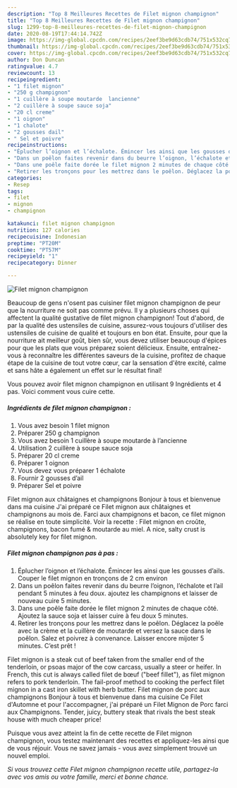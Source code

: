 ```yaml
---
description: "Top 8 Meilleures Recettes de Filet mignon champignon"
title: "Top 8 Meilleures Recettes de Filet mignon champignon"
slug: 1299-top-8-meilleures-recettes-de-filet-mignon-champignon
date: 2020-08-19T17:44:14.742Z
image: https://img-global.cpcdn.com/recipes/2eef3be9d63cdb74/751x532cq70/filet-mignon-champignon-photo-principale-de-la-recette.jpg
thumbnail: https://img-global.cpcdn.com/recipes/2eef3be9d63cdb74/751x532cq70/filet-mignon-champignon-photo-principale-de-la-recette.jpg
cover: https://img-global.cpcdn.com/recipes/2eef3be9d63cdb74/751x532cq70/filet-mignon-champignon-photo-principale-de-la-recette.jpg
author: Don Duncan
ratingvalue: 4.7
reviewcount: 13
recipeingredient:
- "1 filet mignon"
- "250 g champignon"
- "1 cuillère à soupe moutarde  lancienne"
- "2 cuillère à soupe sauce soja"
- "20 cl creme"
- "1 oignon"
- "1 chalote"
- "2 gousses dail"
- " Sel et poivre"
recipeinstructions:
- "Éplucher l’oignon et l’échalote. Émincer les ainsi que les gousses d’ails. Couper le filet mignon en tronçons de 2 cm environ"
- "Dans un poêlon faites revenir dans du beurre l’oignon, l’échalote et l’ail pendant 5 minutes à feu doux. ajoutez les champignons et laisser de nouveau cuire 5 minutes."
- "Dans une poêle faite dorée le filet mignon 2 minutes de chaque côté. Ajoutez la sauce soja et laisser cuire à feu doux 5 minutes."
- "Retirer les tronçons pour les mettrez dans le poêlon. Déglacez la poêle avec la crème et la cuillère de moutarde et versez la sauce dans le poêlon. Salez et poivrez à convenance. Laisser encore mijoter 5 minutes. C’est prêt !"
categories:
- Resep
tags:
- filet
- mignon
- champignon

katakunci: filet mignon champignon 
nutrition: 127 calories
recipecuisine: Indonesian
preptime: "PT20M"
cooktime: "PT57M"
recipeyield: "1"
recipecategory: Dinner

---
```



![Filet mignon champignon](https://img-global.cpcdn.com/recipes/2eef3be9d63cdb74/751x532cq70/filet-mignon-champignon-photo-principale-de-la-recette.jpg)

Beaucoup de gens n'osent pas cuisiner filet mignon champignon de peur que la nourriture ne soit pas comme prévu. Il y a plusieurs choses qui affectent la qualité gustative de filet mignon champignon! Tout d'abord, de par la qualité des ustensiles de cuisine, assurez-vous toujours d'utiliser des ustensiles de cuisine de qualité et toujours en bon état. Ensuite, pour que la nourriture ait meilleur goût, bien sûr, vous devez utiliser beaucoup d'épices pour que les plats que vous préparez soient délicieux. Ensuite, entraînez-vous à reconnaître les différentes saveurs de la cuisine, profitez de chaque étape de la cuisine de tout votre cœur, car la sensation d'être excité, calme et sans hâte a également un effet sur le résultat final!

<!--inarticleads1-->

Vous pouvez avoir filet mignon champignon en utilisant 9 Ingrédients et 4 pas. Voici comment vous cuire cette.

##### Ingrédients de filet mignon champignon :

1. Vous avez besoin 1 filet mignon
1. Préparer 250 g champignon
1. Vous avez besoin 1 cuillère à soupe moutarde à l’ancienne
1. Utilisation 2 cuillère à soupe sauce soja
1. Préparer 20 cl creme
1. Préparer 1 oignon
1. Vous devez vous préparer 1 échalote
1. Fournir 2 gousses d’ail
1. Préparer  Sel et poivre


Filet mignon aux châtaignes et champignons Bonjour à tous et bienvenue dans ma cuisine J&#39;ai préparé ce Filet mignon aux châtaignes et champignons au mois de. Farci aux champignons et bacon, ce filet mignon se réalise en toute simplicité. Voir la recette : Filet mignon en croûte, champignons, bacon fumé &amp; moutarde au miel. A nice, salty crust is absolutely key for filet mignon. 

<!--inarticleads2-->

##### Filet mignon champignon pas à pas :

1. Éplucher l’oignon et l’échalote. Émincer les ainsi que les gousses d’ails. Couper le filet mignon en tronçons de 2 cm environ
1. Dans un poêlon faites revenir dans du beurre l’oignon, l’échalote et l’ail pendant 5 minutes à feu doux. ajoutez les champignons et laisser de nouveau cuire 5 minutes.
1. Dans une poêle faite dorée le filet mignon 2 minutes de chaque côté. Ajoutez la sauce soja et laisser cuire à feu doux 5 minutes.
1. Retirer les tronçons pour les mettrez dans le poêlon. Déglacez la poêle avec la crème et la cuillère de moutarde et versez la sauce dans le poêlon. Salez et poivrez à convenance. Laisser encore mijoter 5 minutes. C’est prêt !


Filet mignon is a steak cut of beef taken from the smaller end of the tenderloin, or psoas major of the cow carcass, usually a steer or heifer. In French, this cut is always called filet de bœuf (&#34;beef fillet&#34;), as filet mignon refers to pork tenderloin. The fail-proof method to cooking the perfect filet mignon in a cast iron skillet with herb butter. Filet mignon de porc aux champignons Bonjour à tous et bienvenue dans ma cuisine Ce Filet d&#39;Automne et pour l&#39;accompagner, j&#39;ai préparé un Filet Mignon de Porc farci aux Champignons. Tender, juicy, buttery steak that rivals the best steak house with much cheaper price! 

<!--inarticleads1-->

<p>
Puisque vous avez atteint la fin de cette recette de Filet mignon champignon, vous testez maintenant des recettes et appliquez-les ainsi que de vous réjouir. Vous ne savez jamais - vous avez simplement trouvé un nouvel emploi.
</p>

<p>
<i>Si vous trouvez cette Filet mignon champignon recette utile, partagez-la avec vos amis ou votre famille, merci et bonne chance.</i>
</p>
